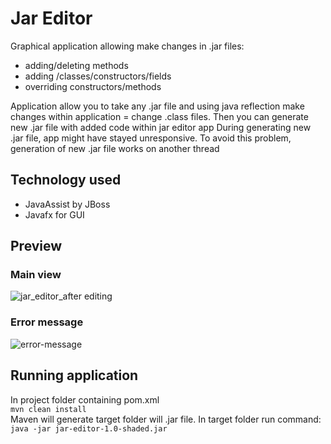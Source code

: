 # Jar Editor

Graphical application allowing make changes in .jar files: 
- adding/deleting methods
- adding /classes/constructors/fields
- overriding constructors/methods

Application allow you to take any .jar file and using java reflection make changes within application = change .class files. Then you can generate new .jar file with added code within jar editor app
During generating new .jar file, app might have stayed unresponsive. To avoid this problem, generation of new .jar file works on another thread


## Technology used 
- JavaAssist by JBoss 
- Javafx for GUI
## Preview

### Main view

![jar_editor_after editing](https://user-images.githubusercontent.com/38226876/76954476-b11bbe00-6910-11ea-992b-9e9617148ec3.png)

### Error message

![error-message](https://user-images.githubusercontent.com/38226876/76954499-ba0c8f80-6910-11ea-9f68-41dfb6bb436a.png)


## Running application

In project folder containing pom.xml<br>
`mvn clean install`<br>
Maven will generate target folder will .jar file. In target folder run command:<br>
`java -jar jar-editor-1.0-shaded.jar`
